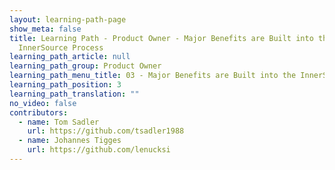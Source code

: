 ```yaml
---
layout: learning-path-page
show_meta: false
title: Learning Path - Product Owner - Major Benefits are Built into the
  InnerSource Process
learning_path_article: null
learning_path_group: Product Owner
learning_path_menu_title: 03 - Major Benefits are Built into the InnerSource Process
learning_path_position: 3
learning_path_translation: ""
no_video: false
contributors:
  - name: Tom Sadler
    url: https://github.com/tsadler1988
  - name: Johannes Tigges
    url: https://github.com/lenucksi
---
```

<!--- This file autogenerated from https://github.com/InnerSourceCommons/InnerSourceLearningPath/blob/master/scripts/generate_learning_path_markdown.js -->